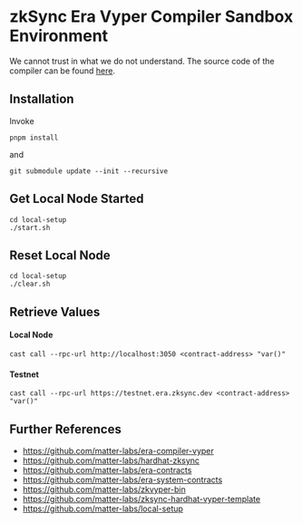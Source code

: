 # zkSync Era Vyper Compiler Sandbox Environment

We cannot trust in what we do not understand. The source code of the compiler can be found [here](https://github.com/matter-labs/era-compiler-vyper).

## Installation

Invoke

```console
pnpm install
```

and

```console
git submodule update --init --recursive
```

## Get Local Node Started

```console
cd local-setup
./start.sh
```

## Reset Local Node

```console
cd local-setup
./clear.sh
```

## Retrieve Values

#### Local Node

```console
cast call --rpc-url http://localhost:3050 <contract-address> "var()"
```

#### Testnet

```console
cast call --rpc-url https://testnet.era.zksync.dev <contract-address> "var()"
```

## Further References

- https://github.com/matter-labs/era-compiler-vyper
- https://github.com/matter-labs/hardhat-zksync
- https://github.com/matter-labs/era-contracts
- https://github.com/matter-labs/era-system-contracts
- https://github.com/matter-labs/zkvyper-bin
- https://github.com/matter-labs/zksync-hardhat-vyper-template
- https://github.com/matter-labs/local-setup
